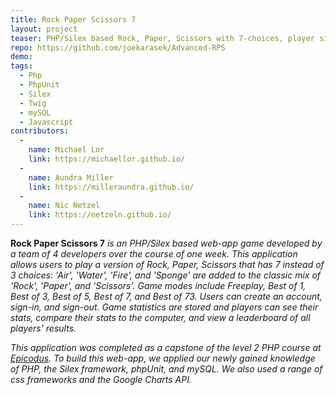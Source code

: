 ```yaml
---
title: Rock Paper Scissors 7
layout: project
teaser: PHP/Silex based Rock, Paper, Scissors with 7-choices, player sign-in, statistics and leaderboard.
repo: https://github.com/joekarasek/Advanced-RPS
demo:
tags:
  - Php
  - PhpUnit
  - Silex
  - Twig
  - mySQL
  - Javascript
contributors:
  -
    name: Michael Lor
    link: https://michaellor.github.io/
  -
    name: Aundra Miller
    link: https://milleraundra.github.io/
  -
    name: Nic Netzel
    link: https://netzeln.github.io/
---
```

**Rock Paper Scissors 7** _is an PHP/Silex based web-app game developed by a team of 4 developers over the course of one week. This application allows users to play a version of Rock, Paper, Scissors that has 7 instead of 3 choices: 'Air', 'Water', 'Fire', and 'Sponge' are added to the classic mix of 'Rock', 'Paper', and 'Scissors'. Game modes include Freeplay, Best of 1, Best of 3, Best of 5, Best of 7, and Best of 73. Users can create an account, sign-in, and sign-out. Game statistics are stored and players can see their stats, compare their stats to the computer, and view a leaderboard of all players' results._

_This application was completed as a capstone of the level 2 PHP course at [Epicodus](http://www.epicodus.com/). To build this web-app, we applied our newly gained knowledge of PHP, the Silex framework, phpUnit, and mySQL. We also used a range of css frameworks and the Google Charts API._
